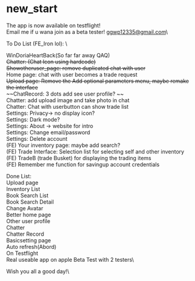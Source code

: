 # new_start
The app is now available on testflight!\
Email me if u wana join as a beta tester! ggwp12335@gmail.com\


To Do List (FE_Iron lol): \

WinDoriaHeartBack(So far far away QAQ)\
~~Chatter: (Chat Icon using hardcode)~~\
~~Showotheruser_page: remove duplicated chat with user~~\
Home page: chat with user becomes a trade request\
~~Upload page: Remove the Add optional  parameters menu,  maybe remake the interface~~\
~~ChatRecord: 3 dots add see user profile? ~~\
Chatter: add  upload image and take photo in chat\
Chatter: Chat with  userbutton can show trade list \
Settings: Privacy-> no display icon? \
Settings: Dark mode?\
Settings: About -> website for intro\
Settings: Change email/password\
Settings: Delete account\
(FE) Your inventory page: maybe add search? \
(FE) Trade Interface: Selection list for selecting self and other inventory\
(FE) TradeB (trade Busket) for displaying the trading items\
(FE) Remember me function for savingup account credentials

Done List: \
Upload page\
Inventory List\
Book Search List\
Book Search Detail\
Change Avatar\
Better home page\
Other user profile\
Chatter\
Chatter Record\
Basicsetting page\
Auto refresh(Abord)\
On Testflight\
Real useable app on apple Beta Test with 2 testers\


Wish you all a good day!\
